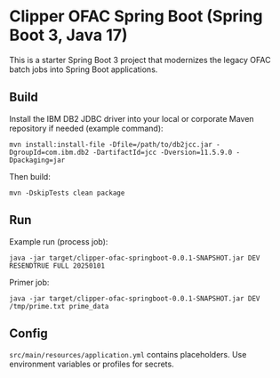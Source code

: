 # Clipper OFAC Spring Boot (Spring Boot 3, Java 17)

This is a starter Spring Boot 3 project that modernizes the legacy OFAC batch jobs into Spring Boot applications.

## Build

Install the IBM DB2 JDBC driver into your local or corporate Maven repository if needed (example command):
```
mvn install:install-file -Dfile=/path/to/db2jcc.jar -DgroupId=com.ibm.db2 -DartifactId=jcc -Dversion=11.5.9.0 -Dpackaging=jar
```

Then build:
```
mvn -DskipTests clean package
```

## Run

Example run (process job):
```
java -jar target/clipper-ofac-springboot-0.0.1-SNAPSHOT.jar DEV RESENDTRUE FULL 20250101
```

Primer job:
```
java -jar target/clipper-ofac-springboot-0.0.1-SNAPSHOT.jar DEV /tmp/prime.txt prime_data
```

## Config

`src/main/resources/application.yml` contains placeholders. Use environment variables or profiles for secrets.

